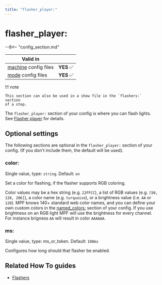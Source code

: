 ```yaml
---
title: "flasher_player:"
---
```


# flasher_player:


--8<-- "config_section.md"

| Valid in | |
|-----|:----:|
|[machine](instructions/machine_config.md) config files |**YES** :white_check_mark:|
|[mode](instructions/mode_config.md) config files|**YES** :white_check_mark:|

!!! note

    This section can also be used in a show file in the `flashers:` section
    of a step.

The `flasher_player:` section of your config is where you can flash
lights. See [Flasher player](../config_players/flasher_player.md) for details.

## Optional settings

The following sections are optional in the `flasher_player:` section of
your config. (If you don't include them, the default will be used).

### color:

Single value, type: `string`. Default: `on`

Set a color for flashing, if the flasher supports RGB coloring.

Color values may be a hex string (e.g. `22FFCC`), a list of RGB values
(e.g. `[50, 128, 206]`), a color name (e.g. `turquoise`), or a
brightness value (i.e. `AA` or `120`). MPF knows 140+ standard web color
names, and you can define your own custom colors in the
[named_colors:](named_colors.md) section of your
config. If you use brightness on an RGB light MPF will use the
brightness for every channel. For instance brigness `AA` will result in
color `AAAAAA`.

### ms:

Single value, type: ms_or_token. Default: `100ms`

Configures how long should that flasher be enabled.

## Related How To guides

* [Flashers](../mechs/lights/flashers.md)
